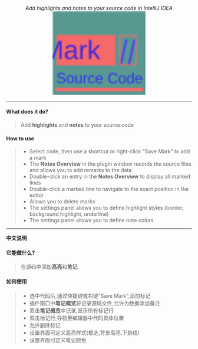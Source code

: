 <div  align="center">
    <i>Add highlights and notes to your source code in IntelliJ IDEA</i>
    <div>
    <img alt="Mark Source Code" style="width: 50%;height: 50%;" src="./pluginIcon.svg" title="logo" />
    </div>
</div>

---


<!-- Plugin description -->

#### What does it do?
> Add **highlights** and **notes** to your source code

#### How to use
> - Select code, then use a shortcut or right-click "Save Mark" to add a mark
> - The **Notes Overview** in the plugin window records the source files and allows you to add remarks to the data
> - Double-click an entry in the **Notes Overview** to display all marked lines
> - Double-click a marked line to navigate to the exact position in the editor
> - Allows you to delete marks
> - The settings panel allows you to define highlight styles (border, background highlight, underline)
> - The settings panel allows you to define note colors

---
**中文说明**
#### 它能做什么?
> 在源码中添加**高亮**和**笔记**

#### 如何使用
> - 选中代码后,通过快捷键或右键"Save Mark",添加标记
> - 插件窗口中**笔记概览**将记录源码文件,允许为数据添加备注
> - 双击**笔记概览**中记录,显示所有标记行
> - 双击标记行,导航至编辑器中代码具体位置
> - 允许删除标记
> - 设置界面可定义高亮样式(框选,背景高亮,下划线)
> - 设置界面可定义笔记颜色


<!-- Plugin description end -->






